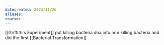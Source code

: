 ```yaml
---
datecreated: 2023/11/26
aliases: 
course:
---
```

[[Griffith's Experiment]] put killing bacteria dna into non killing bacteria and did the first [[Bacterial Transformation]] 